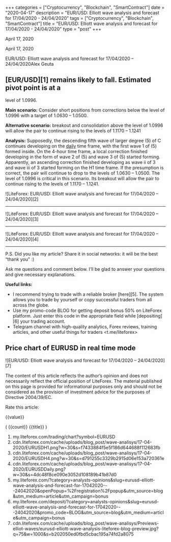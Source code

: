 +++
categories = ["Cryptocurrency", "Blockchain", "SmartContract"]
date = "2020-04-17"
description = "EUR/USD: Elliott wave analysis and forecast for 17/04/2020 - 24/04/2020"
tags = ["Cryptocurrency", "Blockchain", "SmartContract"]
title = "EUR/USD: Elliott wave analysis and forecast for 17/04/2020 - 24/04/2020"
type = "post"
+++

April 17, 2020

April 17, 2020

EUR/USD: Elliott wave analysis and forecast for 17/04/2020 –
24/04/2020Alex Geuta

## [EUR/USD][1] remains likely to fall. Estimated pivot point is at a
level of 1.0996.

 **Main scenario:** Consider short positions from corrections below the
level of 1.0996 with a target of 1.0630 – 1.0500.

 **Alternative scenario:** breakout and consolidation above the level of
1.0996 will allow the pair to continue rising to the levels of 1.1170 –
1.1241

 **Analysis:** Supposedly, the descending fifth wave of larger degree
(5) of С continues developing on the [daily](https://www.fintecher.org/2020/03/03/forex-trading-daily-strategy/) time frame, with the first
wave 1 of (5) formed inside. On the 4-hour time frame, a local
correction finished developing in the form of wave 2 of (5) and wave 3
of (5) started forming. Apparently, an ascending correction finished
developing as wave ii of 3  and wave iii of 3 started forming on the H1
time frame. If the presumption is correct, the pair will continue to
drop to the levels of 1.0630 – 1.0500. The level of 1.0996 is critical
in this scenario. Its breakout will allow the pair to continue rising to
the levels of 1.1170 – 1.1241.

![LiteForex: EUR/USD: Elliott wave analysis and forecast for 17/04/2020
– 24/04/2020][2]

* * *

![LiteForex: EUR/USD: Elliott wave analysis and forecast for 17/04/2020
– 24/04/2020][3]

* * *

![LiteForex: EUR/USD: Elliott wave analysis and forecast for 17/04/2020
– 24/04/2020][4]

* * *

P.S. Did you like my article? Share it in social networks: it will be
the best “thank you" :)

Ask me questions and comment below. I’ll be glad to answer your
questions and give necessary explanations.

 **Useful links:**

  * I recommend trying to trade with a reliable broker [here][5]. The system allows you to trade by yourself or copy successful traders from all across the globe.
  * Use my promo-code BLOG for getting deposit bonus 50% on LiteForex platform. Just enter this code in the appropriate field while [depositing][6] your trading account.
  * Telegram channel with high-quality analytics, Forex reviews, training articles, and other useful things for traders <t.me/liteforex>

## Price chart of EURUSD in real time mode

![EUR/USD: Elliott wave analysis and forecast for 17/04/2020 –
24/04/2020][7]

The content of this article reflects the author’s opinion and does not
necessarily reflect the official position of LiteForex. The material
published on this page is provided for informational purposes only and
should not be considered as the provision of investment advice for the
purposes of Directive 2004/39/EC.

Rate this article:

{{value}}

( {{count}} {{title}} )

   1. my.liteforex.com/trading/chart?symbol=EURUSD
   2. cdn.liteforex.com/cache/uploads/blog_post/wave-analisys/17-04-2020/EURUSDH1.png?w=30&s=f7433884f5e5f186d644688f112683fb
   3. cdn.liteforex.com/cache/uploads/blog_post/wave-analisys/17-04-2020/EURUSDH4.png?w=30&s=d791255c3329b2915d06e153a720361e
   4. cdn.liteforex.com/cache/uploads/blog_post/wave-analisys/17-04-2020/EURUSDDaily.png?w=30&s=4dc48f8ce090e3052d108189b41b87d0
   5. my.liteforex.com/?category=analysts-opinions&slug=eurusd-elliott-wave-analysis-and-forecast-for-17042020---24042020&openPopup=%2Fregistration%2Fpopup&utm_source=blog&utm_medium=article&utm_campaign=bonus
   6. my.liteforex.com/deposit/?category=analysts-opinions&slug=eurusd-elliott-wave-analysis-and-forecast-for-17042020---24042020&promo_code=BLOG&utm_source=blog&utm_medium=article&utm_campaign=bonus
   7. cdn.liteforex.com/cache/uploads/blog_post/wave-analisys/Previews-elliot-waves/eurusd-elliott-wave-analysis-liteforex-blog-preview.jpg?q=75&w=1000&s=b202050ed0fbd5cbac195a74fd2a8075